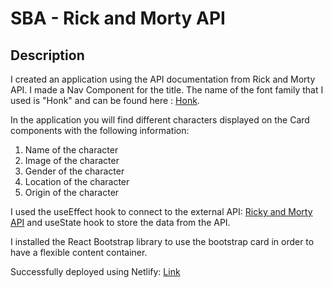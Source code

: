 # SBA - Rick and Morty API


## Description

I created an application using the API documentation from Rick and Morty API.
I made a Nav Component for the title. The name of the font family that I used is "Honk" and can be found here : [Honk](https://fonts.google.com/specimen/Honk).

In the application you will find different characters displayed on the Card components with the following information:

1. Name of the character
2. Image of the character
3. Gender of the character
4. Location of the character
5. Origin of the character

I used the useEffect hook to connect to the external API: [Ricky and Morty API](https://rickandmortyapi.com/api/character/) and useState hook to store the data from the API.

I installed the React Bootstrap library to use the bootstrap card in order to have a flexible content container.

Successfully deployed using Netlify: [Link]()

